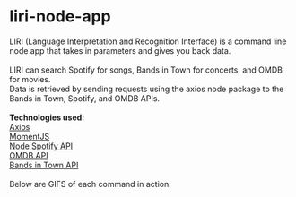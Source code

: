 # liri-node-app
<p>
LIRI (Language Interpretation and Recognition Interface) is a command line node app that takes in parameters and gives you back data.
<br>
<br>
LIRI can search Spotify for songs, Bands in Town for concerts, and OMDB for movies.
<br>
Data is retrieved by sending requests using the axios node package to the Bands in Town, Spotify, and OMDB APIs.
<br>
<br>
<strong>Technologies used:</strong> <br>
<a href="https://www.npmjs.com/package/axios">Axios</a> <br>
<a href="https://www.npmjs.com/package/moment">MomentJS</a> <br>
<a href="https://www.npmjs.com/package/node-spotify-api">Node Spotify API</a> <br>
<a href="http://www.omdbapi.com/">OMDB API</a> <br>
<a href="https://manager.bandsintown.com/support/bandsintown-api">Bands in Town API</a><br>
<br>
Below are GIFS of each command in action:
</p>